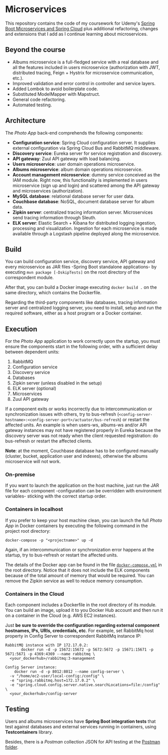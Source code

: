 # Microservices
This repository contains the code of my coursework for Udemy's [Spring Boot Microservices and Spring Cloud](https://www.udemy.com/course/spring-boot-microservices-and-spring-cloud) plus additional refactoring, changes and extensions that I add as I continue learning about microservices.

## Beyond the course
- Albums microservice is a full-fledged service with a real database and all the features included in users microservice
(authorization with JWT, distributed tracing, Feign + Hystrix for microservice communication, etc.).
- Improved validation and error control in controller and service layers.
- Added Lombok to avoid boilerplate code.
- Substituted ModelMapper with Mapstruct.
- General code refactoring.
- Automated testing.

## Architecture
The *Photo App* back-end comprehends the following components:
- **Configuration service**: Spring Cloud configuration server. It supplies external configuration
via Spring Cloud Bus and RabbitMQ middleware.
- **Discovery service**: Eureka server for service registration and discovery.
- **API gateway**: Zuul API gateway with load balancing.
- **Users microservice**: user domain operations microservice.
- **Albums microservice**: album domain operations microservice.
- **Account management microservice**: dummy service conceived as the IAM module. Right now, this functionality
is implemented in users microservice (sign up and login) and scattered among the API gateway and microservices
(authorization).
- **MySQL database**: relational database server for user data.
- **Couchbase database**: NoSQL, document database server for album data.
- **Zipkin server**: centralized tracing information server. Microservices send tracing information through Sleuth.
- **ELK server**: Elastic Search + Kibana for distributed logging ingestion, processing and visualization. Ingestion
for each microservice is made available through a Logstash pipeline deployed along the microservice.

## Build
You can build configuration service, discovery service, API gateway and every microservice as JAR files -Spring Boot standalone
applications- by executing ``mvn package [-DskipTests]`` on the root directory of the correspondent module.

After that, you can build a Docker image executing ```docker build .``` on the same directory, which contains the Dockerfile.

Regarding the third-party components like databases, tracing information server and centralized logging server, you need to
install, setup and run the required software, either as a host program or a Docker container.

## Execution
For the *Photo App* application to work correctly upon the startup, you must ensure the components start in the following order,
with a sufficient delay between dependent units:

1. RabbitMQ
2. Configuration service
3. Discovery service
4. Databases
5. Zipkin server (unless disabled in the setup)
6. ELK server (optional)
7. Microservices
8. Zuul API gateway

If a component exits or works incorrectly due to intercommunication or synchronization issues with others, try to bus-refresh
(``<config-server-hostname>:<config-server-port>/actuator/bus-refresh``) or restart the affected units. An example is when
users-ws, albums-ws and/or API gateway instances may not have registered properly in Eureka because the discovery server was not
ready when the client requested registration: do bus-refresh or restart the affected clients.

**Note**: at the moment, Couchbase database has to be configured manually (cluster, bucket, application user and indexes),
otherwise the albums microservice will not work. 

### On-premise
If you want to launch the application on the host machine, just run the JAR file for each component -configuration can be
overridden with environment variables- sticking with the correct startup order. 

### Containers in localhost
If you prefer to keep your host machine clean, you can launch the full *Photo App* in Docker containers by executing the
following command in the project root directory:

``docker-compose -p "<projectname>" up -d``

Again, if an intercommunication or synchronization error happens at the startup, try to bus-refresh or restart the affected units.

The details of the Docker app can be found in the file [``docker-compose.yml``](./docker-compose.yml) in the root directory. Notice
that it does not include the ELK components because of the total amount of memory that would be required. You can remove the Zipkin
service as well to reduce memory consumption.

### Containers in the Cloud
Each component includes a Dockerfile in the root directory of its module. You can build an image, upload it to
you Docker Hub account and then run it on a container in the Cloud (e.g. AWS EC2 instances).

Just **be sure to override the configuration regarding external component hostnames, IPs, URIs, credentials, etc**. For example, set
RabbitMq host property in Config Server to correspondent RabbitMq instance IP:

```
RabbitMQ instance with IP 172.17.0.2:
       docker run -d -p 15672:15672 -p 5672:5672 -p 15671:15671 -p 5671:5671 -p 4369:4369 --name rabbitmq \
  <your_dockerhub>/rabbitmq:3-management
  
Config Server instance:
  	docker run -d -p 8012:8012 --name config-server \
  -v "/home/ec2-user/local-config:/config" \
  -e "spring.rabbitmq.host=172.17.0.2" \
  -e "spring.cloud.config.server.native.searchLocations=file:/config" \
  <your_dockerhub>/config-server
```

## Testing
Users and albums microservices have **Spring Boot integration tests** that test against databases and external services running in
containers, using **Testcontainers** library.

Besides, there is a *Postman* collection JSON for API testing at the [Postman folder](test/postman).
